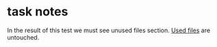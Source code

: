 # task notes
In the result of this test we must see unused files section.
[Used files](./test_output.files/used.txt) are untouched.